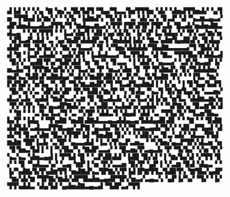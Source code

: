 ▟▐▟▝▞▝▞▄▝▇▝▅▞▃▜▙▜▟▜▝▜▄▞▜▃▃▜▅▜▜▜▅▝▟▞▝▟▅▟▜▜▅▟▞▝▄▜▅▝▜▜▙▟▐▞▆▞▞▝▝▞▙▝▐▟▆▟▚▝▜▞▟▝▝▃▝▟▞▃▚▝▊▃▛▝▟▝▚▃▆▃▄▃▞▟▛▟▅▟▃▃▟▃▟▜▜▞▜▝▆▟▄▃▆▃▞▞▛▛▐▜▛▟▜▛▐▜▛▃▙▝█▃▟▞▅▟▅▟▇▃▟▃▄▝▝▞▚▜▜▜▝▝▐▃▞▟▅▜▝▟▊▞▄▞▟▞▙▝▐▞▚▛▐▃▜▟▄▞▞▝▛▞▃▞▆▞▅▝▟▜▃▟▚▟▟▝▃▝▄▞▆▟▛▟▟▟▛▃▜▝▅▟▟▟▐▟▞▝▇▃▚▟▆▜▄▟▉▟▚▝▊▟▄▞▟▟▛▝▜▃▜▞▙▞▞▝▇▞▃▜▃▃▞▝▊▝▞▜▅▞▟▟▟▟▞▜▙▟▇▃▃▃▃▞▜▝█▟▞▟▟▝▇▝▐▃▛▃▙▟▞▝▄▟▞▟▜▝▐▃▙▟▃▃▞▜▃▜▜▟▃▝▟▝▇▃▝▜▜▜▙▞▛▟▟▃▟▝▉▞▞▝▄▟▊▜▚▞▜▟▛▟▟▝▅▝▆▝▚▝▊▃▃▝▐▝▟▟▚▝▄▃▃▞▝▃▛▞▙▃▄▛▐▞▅▃▙▞▜▝▛▛▇▞▆▜▞▞▞▜▃▞▅▝▛▝▅▃▞▟▅▝▊▝▛▝▛▟▆▟▚▝▊▞▜▟▟▟▅▞▅▟▚▃▜▟▊▟▚▟▇▟▄▞▚▟▞▞▆▟▛▟▉▞▞▃▛▞▚▃▜▞▙▟▇▝▛▞▝▝▐▜▃▝▆▞▛▟▜▟▚▝▅▜▄▝▚▝▊▝▜▞▆▃▆▟▛▞▜▝▜▃▟▜▄▟▆▟▐▝▐▞▄▝▐▝▊▜▄▞▙▟▜▝█▞▚▞▞▃▝▟▛▟▞▟▛▝▛▞▜▟▊▞▆▞▛▝▚▝▊▟▄▝▚▃▜▝▉▞▆▜▄▞▙▝▃▃▅▞▟▃▞▃▙▝▄▟▟▝▆▟▚▃▞▃▆▝▉▝█▃▟▃▙▝▞▃▜▃▞▟▐▞▅▝▅▜▃▝▟▟▆▃▆▞▅▝▛▞▚▜▚▝▆▞▄▃▟▛▇▟▞▃▝▃▚▟▉▃▚▃▙▟▚▞▄▟▟▞▝▝▚▛▇▞▄▝▉▃▆▜▞▟▝▝▇▝▝▝▃▜▃▜▃▞▜▝▃▝▚▜▛▝▟▟▃▜▝▟▄▟▝▟▟▝▃▝▜▜▄▜▞▝▜▃▅▜▙▃▙▞▛▝▐▟▄▝▝▜▚▟▇▝▅▟▊▟▇▟▃▃▄▃▟▟▄▃▄▜▟▟▄▟▊▟▊▝▝▝▇▝▝▝▉▟▇▟▟▜▟▞▃▟▃▃▛▛▇▃▄▞▃▛▇▝▄▃▙▞▜▞▞▞▜▃▅▃▄▟▞▜▞▞▝▟▊▃▛▜▄▟▝▟▟▞▜▝▊▃▞▟▆▝█▃▚▜▜▛▐▟▝▜▅▟▇▝▊▞▝▝▞▟▉▞▃▝▊▃▚▟▞▝▟▃▃▜▜▟▆▟▆▝█▛▐▃▙▝▃▜▛▝▄▃▃▟▟▝▐▃▚▜▚▃▛▃▅▃▝▝▚▜▅▞▄▃▛▜▛▞▟▃▅▝▅▝▊▜▅▃▜▟▐▝▐▝▚▜▙▞▚▝▇▟▛▃▃▞▝▝█▃▅▞▛▃▄▃▙▝▛▝▜▞▙▞▝▞▅▝▛▞▚▃▚▃▝▟▅▃▄▟▐▝▛▜▟▝█▝▝▃▛▟▉▟▟▝▐▟█▝▉▞▟▝▐▝▆▞▙▞▟▝▞▜▜▝▊▞▝▝▊▝▚▟▃▃▚▞▝▃▄▝▆▛▐▝▅▝▛▞▃▃▅▝▉▞▛▝▄▛▐▝▞▃▆▝▉▟▝▟▄▃▝▝▐▞▚▟▇▞▙▜▚▟▆▜▜▝▅▟▇▟▚▃▜▛▇▞▞▛▐▟▐▛▇▜▜▃▜▟▉▜▚▝▇▜▙▞▄▟▛▝▆▞▟▞▆▝▜▛▇▞▆▟▞▟▛▜▙▟▅▃▄▟▛▜▛▞▅▃▞▃▄▃▚▝▄▛▐▞▚▞▝▜▞▝▐▞▜▜▚▟▟▃▝▟▄▜▟▝▄▟▅▟▇▃▄▃▟▝▜▟▛▃▞▜▜

